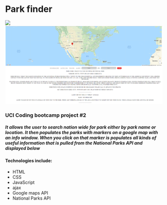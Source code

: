 # Park finder
<img src="rimages/parkfinder1.PNG" width="900">
<img src="rimages/parkfinder2.PNG" width="900">
<h3>UCI Coding bootcamp project #2</h3>
<h5>It allows the user to search nation wide for park either by park name or location. It then populates the parks with markers on a google map with an info window. When you click on that marker is populates all kinds of useful information that is pulled from the National Parks API and displayed below</h5>
<h4>Technologies include:</h4>
<ul>
  <li>HTML
  <li>CSS
  <li>JavaScript
  <li>ajax
  <li>Google maps API
  <li>National Parks API
    
 
